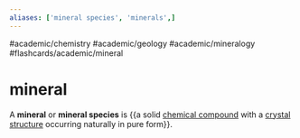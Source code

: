 ```yaml
---
aliases: ['mineral species', 'minerals',]
---
```


#academic/chemistry #academic/geology #academic/mineralogy #flashcards/academic/mineral

# mineral

A __mineral__ or __mineral species__ is {{a solid [chemical compound](chemical%20compound.md) with a [crystal structure](crystal%20structure.md) occurring naturally in pure form}}.
